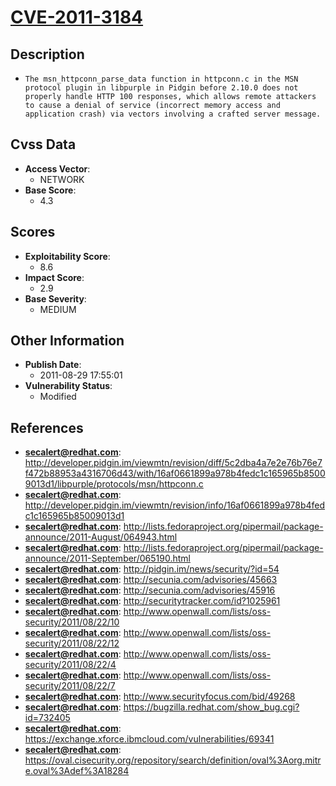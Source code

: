 
# [CVE-2011-3184](http://developer.pidgin.im/viewmtn/revision/diff/5c2dba4a7e2e76b76e7f472b88953a4316706d43/with/16af0661899a978b4fedc1c165965b85009013d1/libpurple/protocols/msn/httpconn.c)

## Description

- `The msn_httpconn_parse_data function in httpconn.c in the MSN protocol plugin in libpurple in Pidgin before 2.10.0 does not properly handle HTTP 100 responses, which allows remote attackers to cause a denial of service (incorrect memory access and application crash) via vectors involving a crafted server message.`

## Cvss Data

- **Access Vector**:
  - NETWORK
- **Base Score**:
  - 4.3

## Scores

- **Exploitability Score**:
  - 8.6
- **Impact Score**:
  - 2.9
- **Base Severity**:
  - MEDIUM

## Other Information

- **Publish Date**:
  - 2011-08-29 17:55:01
- **Vulnerability Status**:
  - Modified

## References

- **secalert@redhat.com**: http://developer.pidgin.im/viewmtn/revision/diff/5c2dba4a7e2e76b76e7f472b88953a4316706d43/with/16af0661899a978b4fedc1c165965b85009013d1/libpurple/protocols/msn/httpconn.c
- **secalert@redhat.com**: http://developer.pidgin.im/viewmtn/revision/info/16af0661899a978b4fedc1c165965b85009013d1
- **secalert@redhat.com**: http://lists.fedoraproject.org/pipermail/package-announce/2011-August/064943.html
- **secalert@redhat.com**: http://lists.fedoraproject.org/pipermail/package-announce/2011-September/065190.html
- **secalert@redhat.com**: http://pidgin.im/news/security/?id=54
- **secalert@redhat.com**: http://secunia.com/advisories/45663
- **secalert@redhat.com**: http://secunia.com/advisories/45916
- **secalert@redhat.com**: http://securitytracker.com/id?1025961
- **secalert@redhat.com**: http://www.openwall.com/lists/oss-security/2011/08/22/10
- **secalert@redhat.com**: http://www.openwall.com/lists/oss-security/2011/08/22/12
- **secalert@redhat.com**: http://www.openwall.com/lists/oss-security/2011/08/22/4
- **secalert@redhat.com**: http://www.openwall.com/lists/oss-security/2011/08/22/7
- **secalert@redhat.com**: http://www.securityfocus.com/bid/49268
- **secalert@redhat.com**: https://bugzilla.redhat.com/show_bug.cgi?id=732405
- **secalert@redhat.com**: https://exchange.xforce.ibmcloud.com/vulnerabilities/69341
- **secalert@redhat.com**: https://oval.cisecurity.org/repository/search/definition/oval%3Aorg.mitre.oval%3Adef%3A18284
